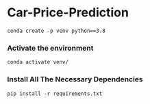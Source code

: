 # Car-Price-Prediction

```
conda create -p venv python==3.8
```

### Activate the environment
```
conda activate venv/
```

### Install All The Necessary Dependencies
```
pip install -r requirements.txt
```